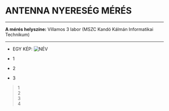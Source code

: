 # ANTENNA NYERESÉG MÉRÉS   
---   
**A mérés helyszíne:** Villamos 3 labor (MSZC Kandó Kálmán Informatikai Technikum)   

---   

- EGY KÉP:
![NÉV](https://sandorpeteer.github.io/TAVKOZLES2/JEGYZOKONYV/ANTENNAK/img/kep.png)

- 1
- 2
- 3

> 1   
> 2   
> 3   
> 4   
